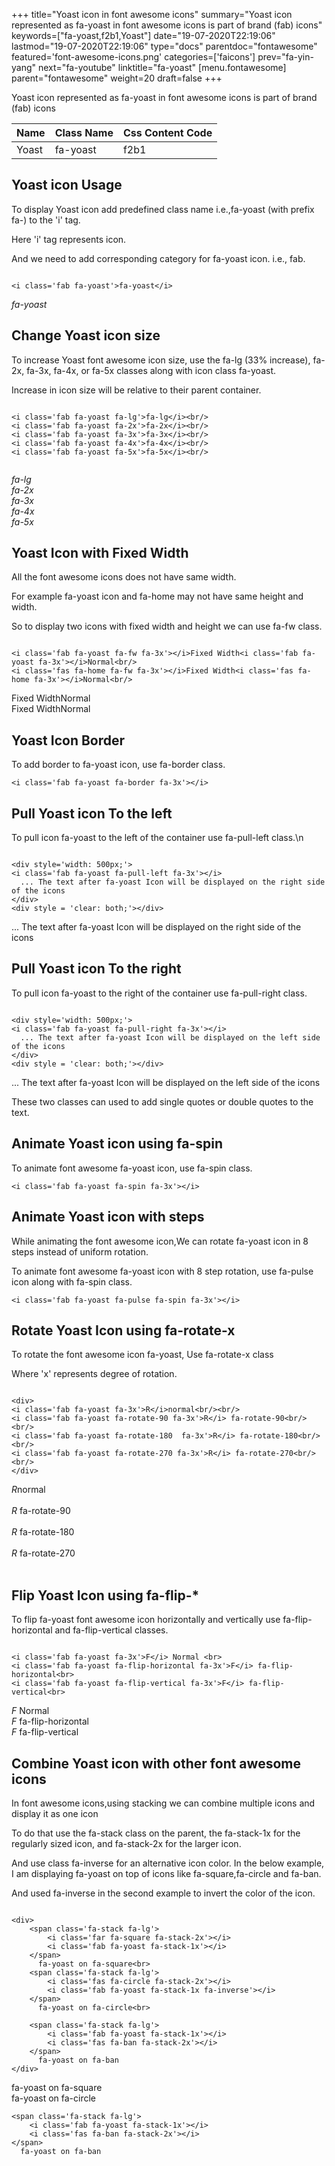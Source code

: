 +++
title="Yoast icon in font awesome icons"
summary="Yoast icon represented as fa-yoast in font awesome icons is part of brand (fab) icons"
keywords=["fa-yoast,f2b1,Yoast"]
date="19-07-2020T22:19:06"
lastmod="19-07-2020T22:19:06"
type="docs"
parentdoc="fontawesome"
featured='font-awesome-icons.png'
categories=['faicons']
prev="fa-yin-yang"
next="fa-youtube"
linktitle="fa-yoast"
[menu.fontawesome]
parent="fontawesome"
weight=20
draft=false
+++


Yoast icon represented as fa-yoast in font awesome icons is part of brand (fab) icons

<div class='table-responsive'><table class='table'><thead><tr><th>Name</th><th>Class Name</th><th>Css Content Code</th></tr></thead><tbody><tr><td>Yoast</td><td>fa-yoast</td><td>f2b1</td></tr></tbody></table></div>



## Yoast icon Usage

To display Yoast icon add predefined class name i.e.,fa-yoast (with prefix fa-) to the 'i' tag.

Here 'i' tag represents icon.

And we need to add corresponding category for fa-yoast icon. i.e., fab.


```

<i class='fab fa-yoast'>fa-yoast</i>
```

<i class='fab fa-yoast'>fa-yoast</i>




## Change Yoast icon size
To increase Yoast font awesome icon size, use the fa-lg (33% increase), fa-2x, fa-3x, fa-4x, or fa-5x classes along with icon class fa-yoast.

Increase in icon size will be relative to their parent container. 

```

<i class='fab fa-yoast fa-lg'>fa-lg</i><br/>
<i class='fab fa-yoast fa-2x'>fa-2x</i><br/>
<i class='fab fa-yoast fa-3x'>fa-3x</i><br/>
<i class='fab fa-yoast fa-4x'>fa-4x</i><br/>
<i class='fab fa-yoast fa-5x'>fa-5x</i><br/>
            
```

<i class='fab fa-yoast fa-lg'>fa-lg</i><br/>
<i class='fab fa-yoast fa-2x'>fa-2x</i><br/>
<i class='fab fa-yoast fa-3x'>fa-3x</i><br/>
<i class='fab fa-yoast fa-4x'>fa-4x</i><br/>
<i class='fab fa-yoast fa-5x'>fa-5x</i><br/>
            



## Yoast Icon with Fixed Width 

All the font awesome icons does not have same width.

For example fa-yoast icon and fa-home may not have same height and width.

So to display two icons with fixed width and height we can use fa-fw class.


```

<i class='fab fa-yoast fa-fw fa-3x'></i>Fixed Width<i class='fab fa-yoast fa-3x'></i>Normal<br/>
<i class='fas fa-home fa-fw fa-3x'></i>Fixed Width<i class='fas fa-home fa-3x'></i>Normal<br/>
```

<i class='fab fa-yoast fa-fw fa-3x'></i>Fixed Width<i class='fab fa-yoast fa-3x'></i>Normal<br/>
<i class='fas fa-home fa-fw fa-3x'></i>Fixed Width<i class='fas fa-home fa-3x'></i>Normal<br/>



## Yoast Icon Border 

To add border to fa-yoast icon, use fa-border class.


```
<i class='fab fa-yoast fa-border fa-3x'></i>

```
<i class='fab fa-yoast fa-border fa-3x'></i>





## Pull Yoast icon To the left

To pull icon fa-yoast to the left of the container use fa-pull-left class.\n

```

<div style='width: 500px;'>
<i class='fab fa-yoast fa-pull-left fa-3x'></i>
  ... The text after fa-yoast Icon will be displayed on the right side of the icons
</div>
<div style = 'clear: both;'></div>
```

<div style='width: 500px;'>
<i class='fab fa-yoast fa-pull-left fa-3x'></i>
  ... The text after fa-yoast Icon will be displayed on the right side of the icons
</div>
<div style = 'clear: both;'></div>




## Pull Yoast icon To the right
To pull icon fa-yoast to the right of the container use fa-pull-right class.

```

<div style='width: 500px;'>
<i class='fab fa-yoast fa-pull-right fa-3x'></i>
  ... The text after fa-yoast Icon will be displayed on the left side of the icons
</div>
<div style = 'clear: both;'></div>
```

<div style='width: 500px;'>
<i class='fab fa-yoast fa-pull-right fa-3x'></i>
  ... The text after fa-yoast Icon will be displayed on the left side of the icons
</div>
<div style = 'clear: both;'></div>

These two classes can used to add single quotes or double quotes to the text.


## Animate Yoast icon using fa-spin
To animate font awesome fa-yoast icon, use fa-spin class.

```
<i class='fab fa-yoast fa-spin fa-3x'></i>
```
<i class='fab fa-yoast fa-spin fa-3x'></i>




## Animate Yoast icon with steps
While animating the font awesome icon,We can rotate fa-yoast icon in 8 steps instead of uniform rotation.

To animate font awesome fa-yoast icon with 8 step rotation, use fa-pulse icon along with fa-spin class.


```
<i class='fab fa-yoast fa-pulse fa-spin fa-3x'></i>

```
<i class='fab fa-yoast fa-pulse fa-spin fa-3x'></i>





## Rotate Yoast Icon using fa-rotate-x
To rotate the font awesome icon fa-yoast, Use fa-rotate-x class

Where 'x' represents degree of rotation.


```

<div>
<i class='fab fa-yoast fa-3x'>R</i>normal<br/><br/>
<i class='fab fa-yoast fa-rotate-90 fa-3x'>R</i> fa-rotate-90<br/><br/> 
<i class='fab fa-yoast fa-rotate-180  fa-3x'>R</i> fa-rotate-180<br/><br/> 
<i class='fab fa-yoast fa-rotate-270 fa-3x'>R</i> fa-rotate-270<br/><br/>
</div>
```

<div>
<i class='fab fa-yoast fa-3x'>R</i>normal<br/><br/>
<i class='fab fa-yoast fa-rotate-90 fa-3x'>R</i> fa-rotate-90<br/><br/> 
<i class='fab fa-yoast fa-rotate-180  fa-3x'>R</i> fa-rotate-180<br/><br/> 
<i class='fab fa-yoast fa-rotate-270 fa-3x'>R</i> fa-rotate-270<br/><br/>
</div>




## Flip Yoast Icon using fa-flip-*
To flip fa-yoast font awesome icon horizontally and vertically use fa-flip-horizontal and fa-flip-vertical classes. 

```

<i class='fab fa-yoast fa-3x'>F</i> Normal <br>
<i class='fab fa-yoast fa-flip-horizontal fa-3x'>F</i> fa-flip-horizontal<br>
<i class='fab fa-yoast fa-flip-vertical fa-3x'>F</i> fa-flip-vertical<br>
```

<i class='fab fa-yoast fa-3x'>F</i> Normal <br>
<i class='fab fa-yoast fa-flip-horizontal fa-3x'>F</i> fa-flip-horizontal<br>
<i class='fab fa-yoast fa-flip-vertical fa-3x'>F</i> fa-flip-vertical<br>




## Combine Yoast icon with other font awesome icons
In font awesome icons,using stacking we can combine multiple icons and display it as one icon 

To do that use the fa-stack class on the parent, the fa-stack-1x for the regularly sized icon, and fa-stack-2x for the larger icon.

And use class fa-inverse for an alternative icon color. 
In the below example, I am displaying fa-yoast on top of icons like fa-square,fa-circle and fa-ban.

And used fa-inverse in the second example to invert the color of the icon.

```

<div>
    <span class='fa-stack fa-lg'>
        <i class='far fa-square fa-stack-2x'></i>
        <i class='fab fa-yoast fa-stack-1x'></i>
    </span>
      fa-yoast on fa-square<br>
    <span class='fa-stack fa-lg'>
        <i class='fas fa-circle fa-stack-2x'></i>
        <i class='fab fa-yoast fa-stack-1x fa-inverse'></i>
    </span>
      fa-yoast on fa-circle<br>

    <span class='fa-stack fa-lg'>
        <i class='fab fa-yoast fa-stack-1x'></i>
        <i class='fas fa-ban fa-stack-2x'></i>
    </span>
      fa-yoast on fa-ban
</div>
```

<div>
    <span class='fa-stack fa-lg'>
        <i class='far fa-square fa-stack-2x'></i>
        <i class='fab fa-yoast fa-stack-1x'></i>
    </span>
      fa-yoast on fa-square<br>
    <span class='fa-stack fa-lg'>
        <i class='fas fa-circle fa-stack-2x'></i>
        <i class='fab fa-yoast fa-stack-1x fa-inverse'></i>
    </span>
      fa-yoast on fa-circle<br>

    <span class='fa-stack fa-lg'>
        <i class='fab fa-yoast fa-stack-1x'></i>
        <i class='fas fa-ban fa-stack-2x'></i>
    </span>
      fa-yoast on fa-ban
</div>






